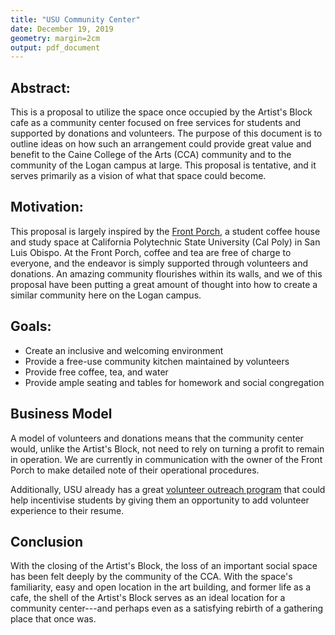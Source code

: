 ```yaml
---
title: "USU Community Center"
date: December 19, 2019
geometry: margin=2cm
output: pdf_document
---
```


## Abstract:

This is a proposal to utilize the space once occupied by the Artist's Block cafe as a community center focused on free services for students and supported by donations and volunteers. The purpose of this document is to outline ideas on how such an arrangement could provide great value and benefit to the Caine College of the Arts (CCA) community and to the community of the Logan campus at large. This proposal is tentative, and it serves primarily as a vision of what that space could become. 

## Motivation:

This proposal is largely inspired by the [Front Porch](https://www.frontporchslo.org/), a student coffee house and study space at California Polytechnic State University (Cal Poly) in San Luis Obispo. At the Front Porch, coffee and tea are free of charge to everyone, and the endeavor is simply supported through volunteers and donations. An amazing community flourishes within its walls, and we of this proposal have been putting a great amount of thought into how to create a similar community here on the Logan campus. 

## Goals:
* Create an inclusive and welcoming environment
* Provide a free-use community kitchen maintained by volunteers
* Provide free coffee, tea, and water
* Provide ample seating and tables for homework and social congregation

## Business Model
A model of volunteers and donations means that the community center would, unlike the Artist's Block, not need to rely on turning a profit to remain in operation. We are currently in communication with the owner of the Front Porch to make detailed note of their operational procedures.

Additionally, USU already has a great [volunteer outreach program](https://orgsync.com/login/utah-state-university) that could help incentivise students by giving them an opportunity to add volunteer experience to their resume.

## Conclusion
With the closing of the Artist's Block, the loss of an important social space has been felt deeply by the community of the CCA. With the space's familiarity, easy and open location in the art building, and former life as a cafe, the shell of the Artist's Block serves as an ideal location for a community center---and perhaps even as a satisfying rebirth of a gathering place that once was. 

